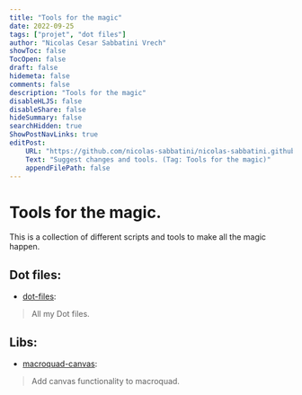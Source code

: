```yaml
---
title: "Tools for the magic"
date: 2022-09-25
tags: ["projet", "dot files"]
author: "Nicolas Cesar Sabbatini Vrech"
showToc: false
TocOpen: false
draft: false
hidemeta: false 
comments: false
description: "Tools for the magic"
disableHLJS: false
disableShare: false
hideSummary: false
searchHidden: true
ShowPostNavLinks: true
editPost:
    URL: "https://github.com/nicolas-sabbatini/nicolas-sabbatini.github.io/issues"
    Text: "Suggest changes and tools. (Tag: Tools for the magic)"
    appendFilePath: false
---
```

# Tools for the magic.

This is a collection of different scripts and tools to make all the magic happen.

## Dot files:
- [dot-files](https://github.com/nicolas-sabbatini/dot-files):     
> All my Dot files.

## Libs:
- [macroquad-canvas](https://github.com/nicolas-sabbatini/macroquad-canvas-2d):     
> Add canvas functionality to macroquad.
